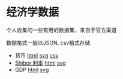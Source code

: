 # 经济学数据

个人收集的一些有用的数据集，来自于官方渠道

数据格式一般以JSON, csv格式存储

- 货币 [html](https://tracholar.github.io/economics-data/currency/data.html) [svg](https://tracholar.github.io/economics-data/currency/data.svg) [csv](https://tracholar.github.io/economics-data/currency/data.csv)
- [Shibor 利率](/shibor) [html](https://tracholar.github.io/economics-data/shibor/data.html) [svg](https://tracholar.github.io/economics-data/shibor/data.svg)
- GDP [html](https://tracholar.github.io/economics-data/gdp/data.html) [svg](https://tracholar.github.io/economics-data/gdp/data.svg)

